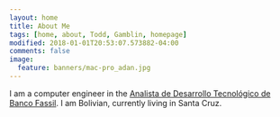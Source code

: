 ```yaml
---
layout: home
title: About Me
tags: [home, about, Todd, Gamblin, homepage]
modified: 2018-01-01T20:53:07.573882-04:00
comments: false
image:
  feature: banners/mac-pro_adan.jpg
---
```


I am a computer engineer in the [Analista de Desarrollo Tecnológico de Banco Fassil](https://www.fassil.com.bo).
I am Bolivian, currently living in Santa Cruz.
